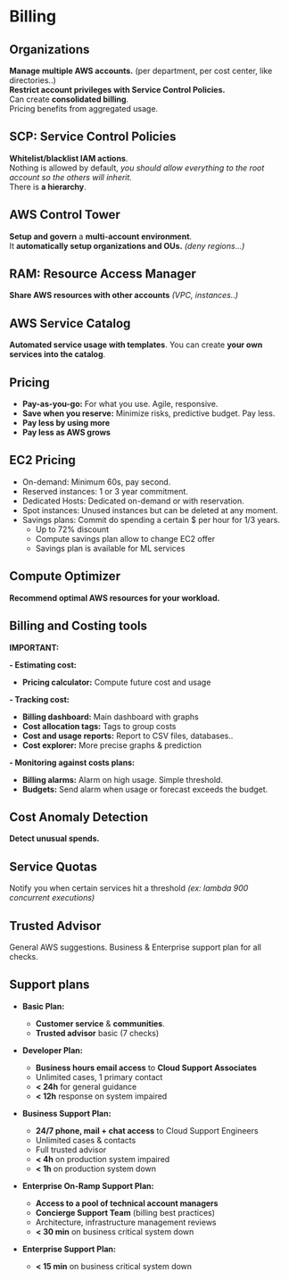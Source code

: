 # Billing

## Organizations

**Manage multiple AWS accounts.** (per department, per cost center, like directories..)   
**Restrict account privileges with Service Control Policies.**  
Can create **consolidated billing**.  
Pricing benefits from aggregated usage.

## SCP: Service Control Policies

**Whitelist/blacklist IAM actions**.  
Nothing is allowed by default, *you should allow everything to the root account so the others will inherit.*  
There is **a hierarchy**.

## AWS Control Tower

**Setup and govern** a **multi-account environment**.  
It **automatically setup organizations and OUs.** *(deny regions...)*

## RAM: Resource Access Manager

**Share AWS resources with other accounts** *(VPC, instances..)*

## AWS Service Catalog

**Automated service usage with templates**.
You can create **your own services into the catalog**.

## Pricing

- **Pay-as-you-go:** For what you use. Agile, responsive.
- **Save when you reserve:** Minimize risks, predictive budget. Pay less.
- **Pay less by using more**
- **Pay less as AWS grows**

## EC2 Pricing

- On-demand: Minimum 60s, pay second.
- Reserved instances: 1 or 3 year commitment.
- Dedicated Hosts: Dedicated on-demand or with reservation.
- Spot instances: Unused instances but can be deleted at any moment.
- Savings plans: Commit do spending a certain $ per hour for 1/3 years.
  - Up to 72% discount
  - Compute savings plan allow to change EC2 offer
  - Savings plan is available for ML services

## Compute Optimizer

**Recommend optimal AWS resources for your workload.**

## Billing and Costing tools

**IMPORTANT:**

**- Estimating cost:**
  - **Pricing calculator:** Compute future cost and usage

**- Tracking cost:**  
  - **Billing dashboard:** Main dashboard with graphs
  - **Cost allocation tags:** Tags to group costs
  - **Cost and usage reports:** Report to CSV files, databases..
  - **Cost explorer:** More precise graphs & prediction

**- Monitoring against costs plans:**
  - **Billing alarms:** Alarm on high usage. Simple threshold.
  - **Budgets:** Send alarm when usage or forecast exceeds the budget.

## Cost Anomaly Detection

**Detect unusual spends.**

## Service Quotas

Notify you when certain services hit a threshold *(ex: lambda 900 concurrent executions)*

## Trusted Advisor

General AWS suggestions. Business & Enterprise support plan for all checks.

## Support plans

- **Basic Plan:**
  - **Customer service** & **communities**.
  - **Trusted advisor** basic (7 checks)

- **Developer Plan:**
  - **Business hours email access** to **Cloud Support Associates**
  - Unlimited cases, 1 primary contact
  - **< 24h** for general guidance
  - **< 12h** response on system impaired

- **Business Support Plan:**
  - **24/7 phone, mail + chat access** to Cloud Support Engineers
  - Unlimited cases & contacts
  - Full trusted advisor
  - **< 4h** on production system impaired
  - **< 1h** on production system down

- **Enterprise On-Ramp Support Plan:**
  - **Access to a pool of technical account managers**
  - **Concierge Support Team** (billing best practices)
  - Architecture, infrastructure management reviews
  - **< 30 min** on business critical system down

- **Enterprise Support Plan:**
  - **< 15 min** on business critical system down
